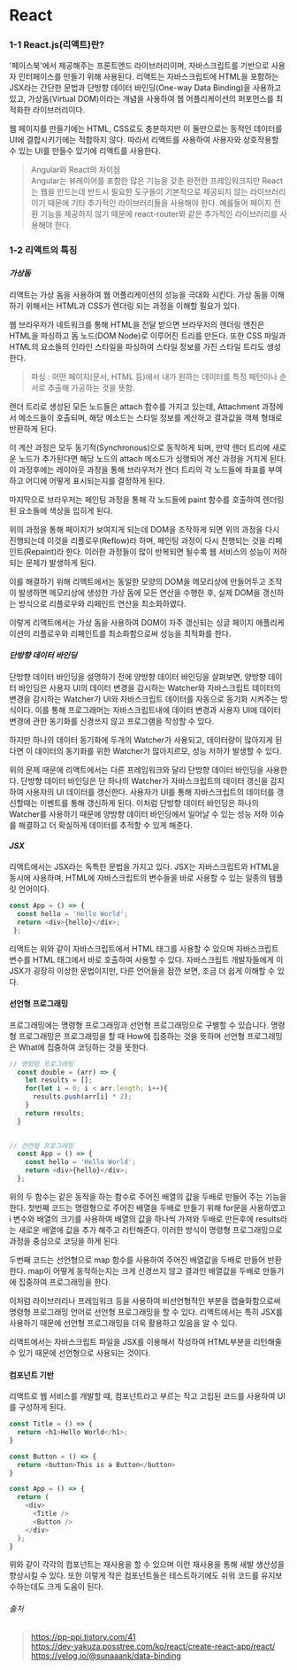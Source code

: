 # React

### 1-1 React.js(리액트)란?
'페이스북'에서 제공해주는 프론트엔드 라이브러리이며, 자바스크립트를 기반으로 사용자 인터페이스를 만들기 위해 사용된다. 리액트는 자바스크립트에 HTML을 포함하는 JSX라는 간단한 문법과 단방향 데이터 바인딩(One-way Data Binding)을 사용하고 있고, 가상돔(Virtual DOM)이라는 개념을 사용하여 웹 어플리케이션의 퍼포먼스를 최적화한 라이브러리이다.

웹 페이지를 만들기에는 HTML, CSS로도 충분하지만 이 둘만으로는 동적인 데이터를 UI에 결합시키기에는 적합하지 않다. 따라서 리액트를 사용하여 사용자와 상호작용할 수 있는 UI를 만들수 있기에 리액트를 사용한다.

> Angular와 React의 차이점<br>
> Angular는 뷰레이어를 포함한 많은 기능을 갖춘 완전한 프레임워크지만 React는 웹을 만드는데 반드시 필요한 도구들이 기본적으로 제공되지 않는 라이브러리이기 때문에 기타 추가적인 라이브러리들을 사용해야 한다. 예를들어 페이지 전환 기능을 제공하지 않기 때문에 react-router와 같은 추가적인 라이브러리를 사용해야 한다.

### 1-2 리액트의 특징

#### _가상돔_
  리액트는 가상 돔을 사용하여 웹 어플리케이션의 성능을 극대화 시킨다. 가상 돔을 이해하기 위해서는 HTML과 CSS가 렌더링 되는 과정을 이해할 필요가 있다.
  
  웹 브라우저가 네트워크를 통해 HTML을 전달 받으면 브라우저의 렌더링 엔진은 HTML을 파싱하고 돔 노드(DOM Node)로 이루어진 트리를 만든다. 또한 CSS 파일과 HTML의 요소들의 인라인 스타일을 파싱하여 스타일 정보를 가진 스타일 트리도 생성한다.
  
  > 파싱 : 어떤 페이지(문서, HTML 등)에서 내가 원하는 데이터를 특정 패턴이나 순서로 추출해 가공하는 것을 뜻함.<br>
  
  랜더 트리로 생성된 모든 노드들은 attach 함수를 가지고 있는데, Attachment 과정에서 메소드들이 호출되며, 해당 메소드는 스타일 정보를 계산하고 결과값을 객체 형태로 반환하게 된다.
  
  이 계산 과정은 모두 동기적(Synchronous)으로 동작하게 되며, 만약 렌더 트리에 새로운 노드가 추가된다면 해당 노드의 attach 메소드가 싱행되어 계산 과정을 거치게 된다. 이 과정후에는 레이아웃 과정을 통해 브라우저가 렌더 트리의 각 노드들에 좌표를 부여하고 어디에 어떻게 표시되는지를 결정하게 된다.
  
  마지막으로 브라우저는 페인팅 과정을 통해 각 노드들에 paint 함수를 호출하여 렌더링된 요소들에 색상을 입히게 된다.
  
  위의 과정을 통해 페이지가 보여지게 되는데 DOM을 조작하게 되면 위의 과정을 다시 진행되는데 이것을 리플로우(Reflow)라 하며, 페인팅 과정이 다시 진행되는 것을 리페인트(Repaint)라 한다. 이러한 과정들이 많이 반복되면 될수록 웹 서비스의 성능이 저하되는 문제가 발생하게 된다.
  
  이를 해결하기 위해 리액트에서는 동일한 모양의 DOM을 메모리상에 만들어두고 조작이 발생하면 메모리상에 생성한 가상 돔에 모든 연산을 수행한 후, 실제 DOM을 갱신하는 방식으로 리플로우와 리페인트 연산을 최소화하였다.
  
  이렇게 리액트에서는 가상 돔을 사용하여 DOM이 자주 갱신되는 싱글 페이지 애플리케이션의 리플로우와 리페인트를 최소화함으로써 성능을 최적화를 한다.
  
#### _단방향 데이터 바인딩_
  단방향 데이터 바인딩을 설명하기 전에 양방향 데이터 바인딩을 살펴보면, 양방향 데이터 바인딩은 사용자 UI의 데이터 변경을 감시하는 Watcher와 자바스크립트 데이터의 변경을 감시하는 Watcher가 UI와 자바스크립트 데이터를 자동으로 동기화 시켜주는 방식이다. 이를 통해 프로그래머는 자바스크립트내에 데이터 변경과 사용자 UI에 데이터 변경에 관한 동기화를 신경쓰지 않고 프로그램을 작성할 수 있다.
  
  하지만 하나의 데이터 동기화에 두개의 Watcher가 사용되고, 데이터량이 많아지게 된다면 이 데이터의 동기화를 위한 Watcher가 많아지르모, 성능 저하가 발생할 수 있다.
  
  위의 문제 때문에 리액트에서는 다른 프레임워크와 달리 단방향 데이터 바인딩을 사용한다. 단방향 데이터 바인딩은 단 하나의 Watcher가 자바스크립트의 데이터 갱신을 감지하여 사용자의 UI 데이터를 갱신한다. 사용자가 UI를 통해 자바스크립트의 데이터를 갱신할때는 이벤트를 통해 갱신하게 된다. 이처럼 단방향 데이터 바인딩은 하나의 Watcher를 사용하기 때문에 양방향 데이터 바인딩에서 일어날 수 있는 성능 저하 이슈를 해결하고 더 확실하게 데이터를 추적할 수 있게 해준다.
  
#### _JSX_

  리액트에서는 JSX라는 독특한 문법을 가지고 있다. JSX는 자바스크립트와 HTML을 동시에 사용하며, HTML에 자바스크립트의 변수들을 바로 사용할 수 있는 일종의 템플릿 언어이다.
  
  ```javascript
  const App = () => {
    const hello = 'Hello World';
    return <div>{hello}</div>;
   };
  ```
  
  리액트는 위와 같이 자바스크립트에서 HTML 태그를 사용할 수 있으며 자바스크립트 변수를 HTML 태그에서 바로 호출하여 사용할 수 있다. 자바스크립트 개발자들에게 이 JSX가 굉장히 이상한 문법이지만, 다른 언어들을 잠깐 보면, 조금 더 쉽게 이해할 수 있다.
  
#### 선언형 프로그래밍

  프로그래밍에는 명령형 프로그래밍과 선언형 프로그래밍으로 구별할 수 있습니다. 명령형 프로그래밍은 프로그래밍을 할 때 How에 집중하는 것을 뜻하며 선언형 프로그래밍은 What에 집중하여 코딩하는 것을 뜻한다.
  
```javascript
// 명령형 프로그래밍
  const double = (arr) => {
    let results = [];
    for(let i = 0; i < arr.length; i++){
      results.push(arr[i] * 2);
    }
    return results;
  }
  
```
  
```javascript
// 선언형 프로그래밍
  const App = () => {
    const hello = 'Hello World';
    return <div>{hello}</div>;
  };
```
  위의 두 함수는 같은 동작을 하는 함수로 주어진 배열의 값을 두배로 만들어 주는 기능을 한다. 첫번째 코드는 명령형으로 주어진 배열을 두배로 만들기 위해 for문을 사용하였고 i 변수와 배열의 크기를 사용하여 배열의 값을 하나씩 가져와 두배로 만든후에 results라는 새로운 배열에 값을 추가 해주고 리턴해준다. 이러한 방식이 명령형 프로그래밍으로 과정을 중심으로 코딩을 하게 된다.
  
  두번째 코드는 선언형으로 map 함수를 사용하여 주어진 배열값을 두배로 만들어 반환한다. map이 어떻게 동작하는지는 크게 신경쓰지 않고 결과인 배열값을 두배로 만들기에 집중하여 프로그래밍을 한다.
  
  이처럼 라이브러리나 프레임워크 등을 사용하여 비선언형적인 부분을 캡슐화함으로써 명령형 프로그래밍 언어로 선언형 프로그래밍을 할 수 있다. 리액트에서는 특히 JSX를 사용하기 때문에 선언형 프로그래밍을 더욱 활용하고 있음을 알 수 있다.
  
  리액트에서는 자바스크립트 파일을 JSX를 이용해서 작성하여 HTML부분을 리턴해줄 수 있기 때문에 선언형으로 사용되는 것이다.
  
#### 컴포넌트 기반

  리액트로 웹 서비스를 개발할 때, 컴포넌트라고 부르는 작고 고립된 코드를 사용하여 UI를 구성하게 된다. 
  
```javascript
const Title = () => {
  return <h1>Hello World</h1>;
}

const Button = () => {
  return <button>This is a Button</button>
}

const App = () => {
  return (
    <div>
      <Title />
      <Button />
    </div>
  );
}
```
  위와 같이 각각의 컴포넌트는 재사용을 할 수 있으며 이런 재사용을 통해 새발 생산성을 향상시킬 수 있다. 또한 이렇게 작은 컴포넌트들은 테스트하기에도 쉬워 코드를 유지보수하는데도 크게 도움이 된다.

###### 출처
>https://pp-ppi.tistory.com/41 <br>
>https://dev-yakuza.posstree.com/ko/react/create-react-app/react/<br>
>https://velog.io/@sunaaank/data-binding
